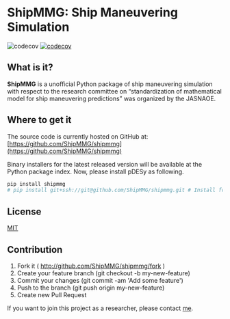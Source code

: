 # ShipMMG: Ship Maneuvering Simulation

![codecov](https://github.com/ShipMMG/shipmmg/workflows/codecov/badge.svg)
[![codecov](https://codecov.io/gh/ShipMMG/shipmmg/branch/main/graph/badge.svg?token=VQ1J2RTC7X)](https://codecov.io/gh/ShipMMG/shipmmg)

## What is it?

**ShipMMG** is a unofficial Python package of ship maneuvering simulation with respect to the research committee on “standardization of mathematical model for ship maneuvering predictions” was organized by the JASNAOE.

## Where to get it
The source code is currently hosted on GitHub at: [https://github.com/ShipMMG/shipmmg](https://github.com/ShipMMG/shipmmg)

Binary installers for the latest released version will be available at the Python package index. Now, please install pDESy as following.

```sh
pip install shipmmg
# pip install git+ssh://git@github.com/ShipMMG/shipmmg.git # Install from GitHub
```

## License
[MIT](https://github.com/ShipMMG/shipmmg/blob/master/LICENSE)

## Contribution
1. Fork it ( http://github.com/ShipMMG/shipmmg/fork )
2. Create your feature branch (git checkout -b my-new-feature)
3. Commit your changes (git commit -am 'Add some feature')
4. Push to the branch (git push origin my-new-feature)
5. Create new Pull Request

If you want to join this project as a researcher, please contact [me](https://github.com/taiga4112).